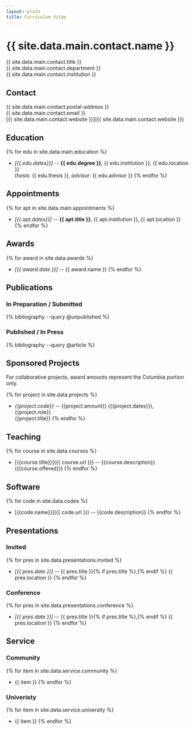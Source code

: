 ```yaml
---
layout: plain
title: Curriculum Vitae
---
```


# {{ site.data.main.contact.name }}
{{ site.data.main.contact.title }}  
{{ site.data.main.contact.department }}  
{{ site.data.main.contact.institution }}  

## Contact ##
{{ site.data.main.contact.postal-address }}  
{{ site.data.main.contact.email }}  
[{{ site.data.main.contact.website }}]({{ site.data.main.contact.website }})

## Education ##
{% for edu in site.data.main.education %}
* _[{{ edu.dates}}]_ -- __{{ edu.degree }}__, {{ edu.institution }}, {{ edu.location }}    
  _thesis:_ {{ edu.thesis }}, _advisor:_ {{ edu.advisor }}
{% endfor %}

## Appointments ##
{% for apt in site.data.main.appointments %}
* _[{{ apt.dates}}]_ -- __{{ apt.title }}__, {{ apt.institution }}, {{ apt.location }}    
{% endfor %}

## Awards ##
{% for award in site.data.awards %}
* _[{{ award.date }}]_ -- {{ award.name }}
{% endfor %}

## Publications ##

### In Preparation / Submitted ###
{% bibliography  --query @unpublished %}

### Published / In Press ###
{% bibliography  --query @article %}

## Sponsored Projects ##

For collaborative projects, award amounts represent the Columbia portion only.

{% for project in site.data.projects %}
 * *{{project.code}}* -- {{project.amount}} ({{project.dates}}), {{project.role}} <br />
 {{project.title}}
{% endfor %}


## Teaching ##

{% for course in site.data.courses %}
 * [{{course.title}}]({{ course.url }}) -- {{course.description}} ({{course.offered}})
{% endfor %}


## Software ##

{% for code in site.data.codes %}
 * [{{code.name}}]({{ code.url }}) -- {{code.description}}
{% endfor %}

## Presentations ##

### Invited ###
{% for pres in site.data.presentations.invited %}
* _[{{ pres.date }}]_ -- {{ pres.title }}{% if pres.title %},{% endif %} {{ pres.location }}
{% endfor %}

### Conference ###
{% for pres in site.data.presentations.conference %}
* _[{{ pres.date }}]_ -- {{ pres.title }}{% if pres.title %},{% endif %} {{ pres.location }}
{% endfor %}

## Service ##

### Community ###
{% for item in site.data.service.community %}
* {{ item }}
{% endfor %}

### Univeristy ###
{% for item in site.data.service.university %}
* {{ item }}
{% endfor %}
